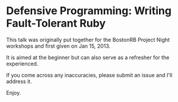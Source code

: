 Defensive Programming: Writing Fault-Tolerant Ruby
==================================================
This talk was originally put together for the BostonRB Project Night workshops and first given on Jan 15, 2013. 

It is aimed at the beginner but can also serve as a refresher for the experienced.

If you come across any inaccuracies, please submit an issue and I'll address it. 

Enjoy.
